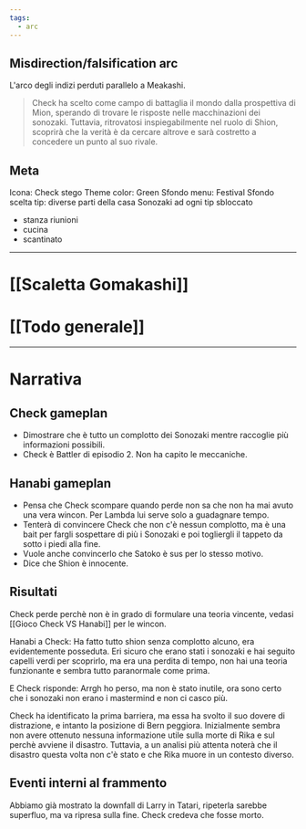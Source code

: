 ```yaml
---
tags:
  - arc
---
```

## Misdirection/falsification arc

L'arco degli indizi perduti parallelo a Meakashi.

>Check ha scelto come campo di battaglia il mondo dalla prospettiva di Mion, sperando di trovare le risposte nelle macchinazioni dei sonozaki. Tuttavia, ritrovatosi inspiegabilmente nel ruolo di Shion, scoprirà che la verità è da cercare altrove e sarà costretto a concedere un punto al suo rivale.

## Meta

Icona: Check stego
Theme color: Green
Sfondo menu: Festival
Sfondo scelta tip: diverse parti della casa Sonozaki ad ogni tip sbloccato
- stanza riunioni
- cucina
- scantinato

---

# [[Scaletta Gomakashi]]

# [[Todo generale]]


---

# Narrativa

## Check gameplan
- Dimostrare che è tutto un complotto dei Sonozaki mentre raccoglie più informazioni possibili.
- Check è Battler di episodio 2. Non ha capito le meccaniche.
## Hanabi gameplan
- Pensa che Check scompare quando perde non sa che non ha mai avuto una vera wincon. Per Lambda lui serve solo a guadagnare tempo.
- Tenterà di convincere Check che non c'è nessun complotto, ma è una bait per fargli sospettare di più i Sonozaki e poi togliergli il tappeto da sotto i piedi alla fine.
- Vuole anche convincerlo che Satoko è sus per lo stesso motivo.
- Dice che Shion è innocente.


## Risultati
Check perde perchè non è in grado di formulare una teoria vincente, vedasi [[Gioco Check VS Hanabi]] per le wincon.

Hanabi a Check: Ha fatto tutto shion senza complotto alcuno, era evidentemente posseduta. Eri sicuro che erano stati i sonozaki e hai seguito capelli verdi per scoprirlo, ma era una perdita di tempo, non hai una teoria funzionante e sembra tutto paranormale come prima.

E Check risponde: Arrgh ho perso, ma non è stato inutile, ora sono certo che i sonozaki non erano i mastermind e non ci casco più.


Check ha identificato la prima barriera, ma essa ha svolto il suo dovere di distrazione, e intanto la posizione di Bern peggiora.
Inizialmente sembra non avere ottenuto nessuna informazione utile sulla morte di Rika e sul perchè avviene il disastro. Tuttavia, a un analisi più attenta noterà che il disastro questa volta non c'è stato e che Rika muore in un contesto diverso.


## Eventi interni al frammento
Abbiamo già mostrato la downfall di Larry in Tatari, ripeterla sarebbe superfluo, ma va ripresa sulla fine.
Check credeva che fosse morto.